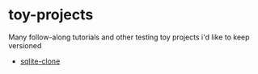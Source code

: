 # toy-projects
Many follow-along tutorials and other testing toy projects i'd like to keep versioned
* [sqlite-clone](https://cstack.github.io/db_tutorial)
